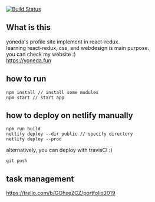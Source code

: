 
[![Build Status](https://travis-ci.org/yoneda/react-redux-me.svg?branch=master)](https://travis-ci.org/yoneda/react-redux-me)

## What is this

yoneda's profile site implement in react-redux.  
learning react-redux, css, and webdesign is main purpose.  
you can check my website :)  
https://yoneda.fun

## how to run

```
npm install // install some modules
npm start // start app
```

## how to deploy on netlify manually

```
npm run build
netlify deploy --dir public // specify directory
netlify deploy --prod
```

alternatively, you can deploy with travisCI :)
```
git push
```

## task management
https://trello.com/b/GOhxeZCZ/portfolio2019

